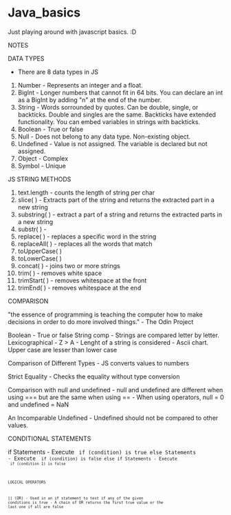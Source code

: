 # Java_basics
Just playing around with javascript basics. :D

NOTES

DATA TYPES
- There are 8 data types in JS
1. Number - Represents an integer and a float.
2. BigInt - Longer numbers that cannot fit in 64 bits. You can declare an int as a BigInt by adding "n" at the end of the number.
3. String - Words sorrounded by quotes. Can be double, single, or backticks. Double and singles are the same. Backticks have extended functionality. You can embed variables in strings with backticks.
4. Boolean - True or false
5. Null - Does not belong to any data type. Non-existing object.
6. Undefined - Value is not assigned. The variable is declared but not assigned.
7. Object - Complex
8. Symbol - Unique

JS STRING METHODS

1. text.length - counts the length of string per char
2. slice( ) - Extracts part of the string and returns the extracted part in a new string
3. substring( ) - extract a part of a string and returns the extracted parts in a new string
4. substr( ) - 
5. replace( ) - replaces a specific word in the string
6. replaceAll( ) - replaces all the words that match
7. toUpperCase( )
8. toLowerCase( )
9. concat( ) - joins two or more strings
10. trim( ) - removes white space
11. trimStart( ) - removes whitespace at the front
12. trimEnd( ) - removes whitespace at the end

COMPARISON

"the essence of programming is teaching the computer how to make decisions in order to do more involved things." - The Odin Project

Boolean - True or false
String comp - Strings are compared letter by letter. Lexicographical
            - Z > A
            - Lenght of a string is considered
            - Ascii chart. Upper case are lesser than lower case

Comparison of Different Types - JS converts values to numbers

Strict Equality - Checks the equality without type conversion

Comparison with null and undefined - null and undefined are different when using === but are the same when using ==
            - When using operators, null = 0 and undefined = NaN

An Incomparable Undefined - Undefined should not be compared to other values.

CONDITIONAL STATEMENTS

if Statements - Execute <code> if (condition) is true
else Statements - Execute <code> if (condition) is false
else if Statements - Execute <code> if (condition 1) is false

LOGICAL OPERATORS

|| (OR) - Used in an if statement to test if any of the given conditions is true
        - A chain of OR returns the first true value or the last one if all are false
        